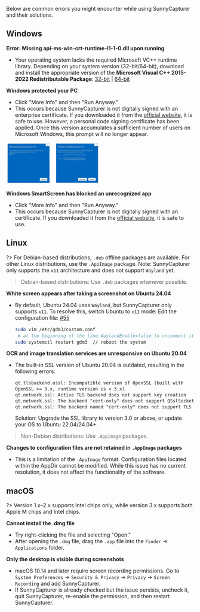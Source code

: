Below are common errors you might encounter while using SunnyCapturer and their solutions.  



## Windows  

**Error: Missing api-ms-win-crt-runtime-l1-1-0.dll upon running**  

- Your operating system lacks the required Microsoft VC++ runtime library. Depending on your system version (32-bit/64-bit), download and install the appropriate version of the **Microsoft Visual C++ 2015-2022 Redistributable Package**:  [32-bit](https://aka.ms/vs/17/release/vc_redist.x86.exe) | [64-bit](https://aka.ms/vs/17/release/vc_redist.x64.exe)  



**Windows protected your PC**  

- Click "More Info" and then "Run Anyway."  
- This occurs because SunnyCapturer is not digitally signed with an enterprise certificate. If you downloaded it from the [official website](https://sunnycapturer.xmuli.tech), it is safe to use.  However, a personal code signing certificate has been applied. Once this version accumulates a sufficient number of users on Microsoft Windows, this prompt will no longer appear.

<img src="./_media/images/en_windows_protected_your_PC_and_run.jpg" width="50%"/>



**Windows SmartScreen has blocked an unrecognized app**  

- Click "More Info" and then "Run Anyway."  
- This occurs because SunnyCapturer is not digitally signed with an certificate. If you downloaded it from the [official website](https://sunnycapturer.xmuli.tech), it is safe to use.  



## Linux  

?> For Debian-based distributions, `.deb` offline packages are available. For other Linux distributions, use the `.AppImage` package. Note: SunnyCapturer only supports the `x11` architecture and does not support `Wayland` yet.  



> Debian-based distributions: Use `.deb` packages whenever possible.  

**White screen appears after taking a screenshot on Ubuntu 24.04**  

- By default, Ubuntu 24.04 uses `Wayland`, but SunnyCapturer only supports `x11`. To resolve this, switch Ubuntu to `x11` mode:  Edit the configuration file:  [#55](https://github.com/XMuli/SunnyCapturer/issues/55)  
  ```bash
  sudo vim /etc/gdm3/custom.conf
   # at the beginning of the line WaylandEnable=false to uncomment it, then save the file. 
  sudo systemctl restart gdm3  // reboot the system
  ```



**OCR and image translation services are unresponsive on Ubuntu 20.04**  

- The built-in SSL version of Ubuntu 20.04 is outdated, resulting in the following errors:  
  ```  
  qt.tlsbackend.ossl: Incompatible version of OpenSSL (built with OpenSSL >= 3.x, runtime version is < 3.x)  
  qt.network.ssl: Active TLS backend does not support key creation  
  qt.network.ssl: The backend "cert-only" does not support QSslSocket  
  qt.network.ssl: The backend named "cert-only" does not support TLS  
  ```
  Solution: Upgrade the SSL library to version 3.0 or above, or update your OS to Ubuntu 22.04/24.04+.  



> Non-Debian distributions: Use `.AppImage` packages.  

**Changes to configuration files are not retained in `.AppImage` packages**  

- This is a limitation of the `.AppImage` format. Configuration files located within the AppDir cannot be modified. While this issue has no current resolution, it does not affect the functionality of the software.  



## macOS  

?> Version 1.x–2.x supports Intel chips only, while version 3.x supports both Apple M chips and Intel chips.  



**Cannot install the .dmg file**  

- Try right-clicking the file and selecting "Open."  
- After opening the `.dmg` file, drag the `.app` file into the `Finder` -> `Applications` folder.  



**Only the desktop is visible during screenshots**  

- macOS 10.14 and later require screen recording permissions. Go to `System Preferences` -> `Security & Privacy` -> `Privacy` -> `Screen Recording` and add SunnyCapturer.  
- If SunnyCapturer is already checked but the issue persists, uncheck it, quit SunnyCapturer, re-enable the permission, and then restart SunnyCapturer.  